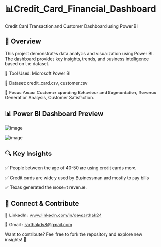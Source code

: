  # 📊Credit_Card_Financial_Dashboard
 
Credit Card Transaction and Customer Dashboard using Power BI

## 🚀 Overview
This project demonstrates data analysis and visualization using Power BI. The dashboard provides key insights, trends, and business intelligence based on the dataset.

🔹 Tool Used: Microsoft Power BI

🔹 Dataset: credit_card.csv, customer.csv

🔹 Focus Areas: Customer spending Behaviour and Segmentation, Revenue Generation Analysis, Customer Satisfaction.


## 📊 Power BI Dashboard Preview  
![image](https://github.com/user-attachments/assets/7ce1dcc5-6f79-4d76-8c67-d16309b1d4fd)




![image](https://github.com/user-attachments/assets/54385c08-3420-4491-9d94-ff166a211ff9)



## 🔍 Key Insights  

✅  People between the age of 40-50 are using credit cards more.

✅  Credit cards are widely used by Businessman and mostly to pay bills 

✅  Texas generated the mose=t revenue.
## 🔗 Connect & Contribute
📌 LinkedIn : www.linkedin.com/in/devsarthak24

📌 Gmail : sarthakdv8@gmail.com

Want to contribute? Feel free to fork the repository and explore new insights! 🚀
